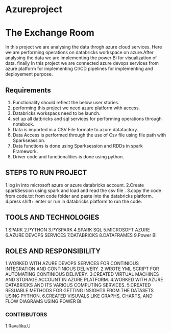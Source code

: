 # Azureproject
# The Exchange Room
In this project we are analysing the data throgh azure cloud services. Here we are performing operations on databricks workspace on azure.After analysing the data we are implementing the power Bi for visualization of data. finally In this project we are connected azure devops services from azure platform for implementing CI/CD pipelines for implementing and deployement purpose.

## Requirements
1. Functionality should reflect the below user stories.
2. performing this project we need azure platform with access.
3. Databricks workspacs need to be launch.
4. set up all datbricks and sql services for performing operations through notebook.
5. Data is imported in a CSV File formate to azure datafactory.
6. Data Access is performed through the use of Csv file using file path with Sparkseassion.
7. Data functions  is done using Sparksession and RDDs in spark Framework.
8. Driver code and functionalities is done using python.

## STEPS TO RUN PROJECT
1.log in into  microsoft azure or azure databricks account. 
2.Create sparkSession using spark and load and read the csv file .
3.copy the code from code.txt from code folder and paste into the databricks platform.
4.press shift+ enter or run in databricks platform to run the code.

## TOOLS AND TECHNOLOGIES

1.SPARK
2.PYTHON
3.PYSPARK 
4.SPARK SQL 
5.MICROSOFT AZURE 
6.AZURE DEVOPS SERVICES
7.DATABRICKS
8.DATAFRAMES
9.Power BI

## ROLES AND RESPONSIBILITY
1.WORKED WITH AZURE DEVOPS SERVICES FOR CONTINIOUS INTEGRATION AND CONTINIOUS DELIVERY.
2.WROTE YML SCRIPT FOR AUTOMATING  CONTINIOUS DELIVERY.
3.CREATED VIRTUAL MACHINES AND STORAGE ACCOUNT IN AZURE PLATFORM.
4.WORKED WITH AZURE DATABRICKS AND ITS VARIOUS COMPUTING SERVICES.
5.CREATED RESUABLE METHODS FOR GETTING INSIGHTS FROM THE DATASETS USING PYTHON.
6.CREATED VISUVALS LIKE GRAPHS, CHARTS, AND FLOW DIAGRAMS USING POWER BI.

### CONTRIBUTORS
1.Ravalika.U
